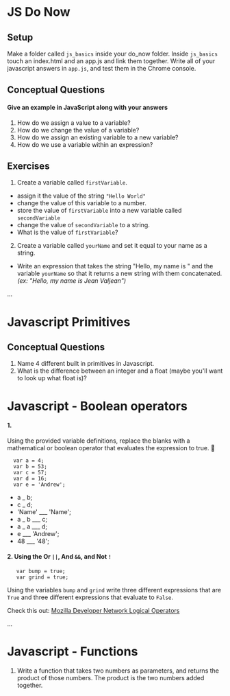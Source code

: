 # JS Do Now

## Setup

Make a folder called `js_basics` inside your do_now folder. Inside `js_basics` touch an index.html and an app.js and link them together. Write all of your javascript answers in `app.js`, and test them in the Chrome console.


## Conceptual Questions

#### Give an example in JavaScript along with your answers

1. How do we assign a value to a variable? 
2. How do we change the value of a variable? 
3. How do we assign an existing variable to a new variable?
4. How do we use a variable within an expression? 

## Exercises

1. Create a variable called `firstVariable`.
  - assign it the value of the string `"Hello World"`
  - change the value of this variable to a number.
  - store the value of `firstVariable` into a new variable called `secondVariable` 
  - change the value of `secondVariable` to a string. 
  - What is the value of `firstVariable`?

2. Create a variable called `yourName` and set it equal to your name as a string.
  - Write an expression that takes the string "Hello, my name is " and the variable `yourName` so that it returns a new string with them concatenated. 
  *(ex: "Hello, my name is Jean Valjean")*

...  

  
# Javascript Primitives 

## Conceptual Questions

1. Name 4 different built in primitives in Javascript.
2. What is the difference between an integer and a float (maybe you'll want to look up what float is)?

# Javascript - Boolean operators


#### 1.
Using the provided variable definitions, replace the blanks with a mathematical or boolean operator that evaluates the expression to true. :wave:

```
  var a = 4;
  var b = 53;
  var c = 57;
  var d = 16;
  var e = 'Andrew';
```

-  a _ b;
-  c _ d;
-  'Name' ___ 'Name';
-  a _ b ___ c;
-  a _ a ___ d;
-  e ___ 'Andrew';
-  48 ___ '48';


#### 2. Using the Or `||`, And `&&`, and Not `!`

```
   var bump = true;
   var grind = true;
```

Using the variables `bump` and `grind` write three different expressions that are `True` and three different expressions that evaluate to `False`.

Check this out:
[Mozilla Developer Network Logical Operators](https://developer.mozilla.org/en-US/docs/Web/JavaScript/Reference/Operators/Logical_Operators)

...

# Javascript - Functions

1. Write a function that takes two numbers as parameters, and returns the product of those numbers. The product is the two numbers added together.


